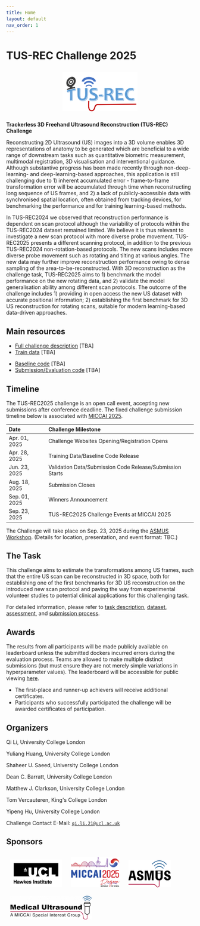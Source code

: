 ```yaml
---
title: Home
layout: default
nav_order: 1
---
```


<!-- 1. TOC
{:toc} -->

# TUS-REC Challenge 2025

<div align=center>
  <a href="img/TUS-REC%20CHALLENGE%20(MICCAI%202024).pdf" target="_blank"><img style="padding: 10px;" src="img/logo.png" width=200px></a>
</div >

**Trackerless 3D Freehand Ultrasound Reconstruction (TUS-REC) Challenge**

Reconstructing 2D Ultrasound (US) images into a 3D volume enables 3D representations of anatomy to be generated which are beneficial to a wide range of downstream tasks such as quantitative biometric measurement, multimodal registration, 3D visualisation and interventional guidance. Although substantive progress has been made recently through non-deep-learning- and deep-learning-based approaches, this application is still challenging due to 1) inherent accumulated error - frame-to-frame transformation error will be accumulated through time when reconstructing long sequence of US frames, and 2) a lack of publicly-accessible data with synchronised spatial location, often obtained from tracking devices, for benchmarking the performance and for training learning-based methods.

In TUS-REC2024 we observed that reconstruction performance is dependent on scan protocol although the variability of protocols within the TUS-REC2024 dataset remained limited. We believe it is thus relevant to investigate a new scan protocol with more diverse probe movement. TUS-REC2025 presents a different scanning protocol, in addition to the previous TUS-REC2024 non-rotation-based protocols. The new scans includes more diverse probe movement such as rotating and tilting at various angles. The new data may further improve reconstruction
performance owing to dense sampling of the area-to-be-reconstructed. With 3D
reconstruction as the challenge task, TUS-REC2025 aims to 1) benchmark the model performance on the new rotating data, and 2) validate the model generalisation ability among different scan protocols. The outcome of the challenge includes 1) providing in open access the new US dataset with accurate positional information; 2) establishing the first benchmark for 3D US
reconstruction for rotating scans, suitable for modern learning-based data-driven approaches.

## Main resources
* <a href="TBA" target="_blank">Full challenge description</a> [TBA]
* <a href="TBA" target="_blank">Train data</a> [TBA]
<!-- * [Validation data](TBA) -->
* <a href="TBA" target="_blank">Baseline code</a> [TBA]
* <a href="TBA" target="_blank">Submission/Evaluation code</a> [TBA]

## Timeline

The TUS-REC2025 challenge is an open call event, accepting new submissions after conference deadline. The fixed challenge submission timeline below is associated with <a href="https://conferences.miccai.org/2025/en/" target="_blank">MICCAI 2025</a>.

| Date                          | Challenge Milestone                              |
| :-----------------------------| :----------------------------------------------- |
| Apr. 01, 2025                   | Challenge Websites Opening/Registration Opens                               |
| Apr. 28, 2025                   | Training Data/Baseline Code Release                            |
| Jun. 23, 2025                  | Validation Data/Submission Code Release/Submission Starts                          |
| Aug. 18, 2025                  | Submission Closes                               |
|  Sep. 01, 2025                 | Winners Announcement                               |
|  Sep. 23, 2025                 | TUS-REC2025 Challenge Events at MICCAI 2025     |

The Challenge will take place on Sep. 23, 2025 during the <a href="TBA" target="_blank">ASMUS Workshop</a>. (Details for location, presentation, and event format: TBC.)

## The Task

This challenge aims to estimate the transformations among US frames, such that the entire US scan can be reconstructed in 3D space, both for establishing one of the first benchmarks for 3D US reconstruction on the introduced new scan protocol and paving the way from experimental volunteer studies to potential clinical applications for this challenging task.

For detailed information, please refer to [task description](task.html), [dataset](data.html), [assessment](assessment.html), and [submission process](submission.html).

## Awards

The results from all participants will be made publicly available on leaderboard unless the submitted dockers incurred errors during the evaluation process. Teams are allowed to make multiple distinct submissions (but must ensure they are not merely simple variations in hyperparameter values). The leaderboard will be accessible for public viewing [here](leaderboard.html).

- The first-place and runner-up achievers will receive additional certificates.
- Participants who successfully participated the challenge will be awarded certificates of participation.

## Organizers

Qi Li, University College London

Yuliang Huang, University College London

Shaheer U. Saeed, University College London

Dean C. Barratt, University College London

Matthew J. Clarkson, University College London

Tom Vercauteren, King's College London

Yipeng Hu, University College London

Challenge Contact E-Mail: [`qi.li.21@ucl.ac.uk`](mailto:qi.li.21@ucl.ac.uk)

## Sponsors

<div >
  <a href="http://ucl.ac.uk/hawkes-institute/" target="_blank"><img style="padding: 10px;" src="img/UCL-Hawkes-Institute-BLACK.jpg" width=140px></a>
  <a href="https://conferences.miccai.org/2025/en/" target="_blank"><img style="padding: 10px;" src="img/miccai2025-logo.png" width=130px></a>
  <a href="https://miccai-ultrasound.github.io/#/asmus24" target="_blank"><img style="padding: 10px;" src="img/asmus.png" width=115px></a>
  <a href="https://miccai.org/index.php/special-interest-groups/sig/" target="_blank"><img style="padding: 10px;" src="img/SIGMUS.png" width=220px></a>
</div>